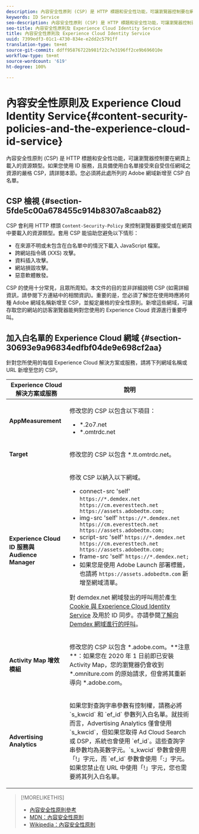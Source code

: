 ```yaml
---
description: 內容安全性原則 (CSP) 是 HTTP 標題和安全性功能，可讓瀏覽器控制要在網頁上載入的資源類型。如果您使用 ID 服務，且具備使用白名單接受來自受信任網域之資源的嚴格 CSP，請詳閱本節。您必須將此處所列的 Adobe 網域新增至 CSP 白名單。
keywords: ID Service
seo-description: 內容安全性原則 (CSP) 是 HTTP 標題和安全性功能，可讓瀏覽器控制要在網頁上載入的資源類型。如果您使用 ID 服務，且具備使用白名單接受來自受信任網域之資源的嚴格 CSP，請詳閱本節。您必須將此處所列的 Adobe 網域新增至 CSP 白名單。
seo-title: 內容安全性原則及 Experience Cloud Identity Service
title: 內容安全性原則及 Experience Cloud Identity Service
uuid: 7399edf3-01c1-4730-834e-e2dd2c5791ff
translation-type: tm+mt
source-git-commit: ddff95876722b981f22c7e3196ff2ce9b696010e
workflow-type: tm+mt
source-wordcount: '619'
ht-degree: 100%

---
```



# 內容安全性原則及 Experience Cloud Identity Service{#content-security-policies-and-the-experience-cloud-id-service}

內容安全性原則 (CSP) 是 HTTP 標題和安全性功能，可讓瀏覽器控制要在網頁上載入的資源類型。如果您使用 ID 服務，且具備使用白名單接受來自受信任網域之資源的嚴格 CSP，請詳閱本節。您必須將此處所列的 Adobe 網域新增至 CSP 白名單。

## CSP 檢視 {#section-5fde5c00a678455c914b8307a8caab82}

CSP 會利用 HTTP 標頭 `Content-Security-Policy` 來控制瀏覽器要接受或在網頁中要載入的資源類型。套用 CSP 能協助您避免以下情形：

* 在來源不明或未包含在白名單中的情況下載入 JavaScript 檔案。
* 跨網站指令碼 (XXS) 攻擊。
* 資料插入攻擊。
* 網站損毀攻擊。
* 惡意軟體散發。

CSP 的使用十分常見，且眾所周知。本文件的目的並非詳細說明 CSP (如需詳細資訊，請參閱下方連結中的相關資訊)。重要的是，您必須了解您在使用時應將何種 Adobe 網域名稱新增至 CSP，並擬定嚴格的安全性原則。新增這些網域，可讓存取您的網站的訪客瀏覽器能夠對您使用的 Experience Cloud 資源進行重要呼叫。

## 加入白名單的 Experience Cloud 網域 {#section-30693e9a96834edfbf04de9e698cf2aa}

針對您所使用的每個 Experience Cloud 解決方案或服務，請將下列網域名稱或 URL 新增至您的 CSP。

<table id="table_EC9FC999A62D4B7A830CE73B0AB9EF3C"> 
 <thead> 
  <tr> 
   <th colname="col1" class="entry"> Experience Cloud 解決方案或服務 </th> 
   <th colname="col2" class="entry"> 說明 </th> 
  </tr> 
 </thead>
 <tbody> 
  <tr> 
   <td colname="col1"> <p> <b>AppMeasurement</b> </p> </td> 
   <td colname="col2"> <p>修改您的 CSP 以包含以下項目： </p> <p> 
     <ul id="ul_7522AE83A03A4115A84DF5B32D6DD79B"> 
      <li id="li_AB1EC161FB154BEDA1BEFE76C8A38A90"> <span class="codeph"> *.2o7.net</span> </li> 
      <li id="li_4B12A283716746949201528CD6AF529E"> <span class="codeph"> *.omtrdc.net</span> </li> 
     </ul> </p> </td> 
  </tr> 
  <tr> 
   <td colname="col1"> <p> <b>Target</b> </p> </td> 
   <td colname="col2"> <p>修改您的 CSP 以包含 <span class="codeph">*.tt.omtrdc.net</span>。 </p> </td> 
  </tr> 
  <tr> 
   <td colname="col1"> <p> <b>Experience Cloud ID 服務與 Audience Manager</b> </p> </td> 
   <td colname="col2"> <p>修改 CSP 以納入以下網域。</p> 
   <p><ul>
   <li>connect-src 'self' <code>https://*.demdex.net https://cm.everesttech.net https://assets.adobedtm.com;</code></li>
   <li>img-src 'self' <code>https://*.demdex.net https://cm.everesttech.net https://assets.adobedtm.com;</code></li>
   <li>script-src 'self' <code>https://*.demdex.net https://cm.everesttech.net https://assets.adobedtm.com;</code></li>
   <li>frame-src 'self' <code>https://*.demdex.net;</code></li>
   <li>如果您是使用 Adobe Launch 部署標籤，也請將 <code>https://assets.adobedtm.com</code> 新增至網域清單。</li></ul></p> <p>對 <span class="codeph">demdex.net</span> 網域發出的呼叫用於產生 <a href="../introduction/cookies.md" format="dita" scope="local">Cookie 與 Experience Cloud Identity Service</a> 及用於 ID 同步。亦請參閱<a href="https://docs.adobe.com/content/help/zh-Hant/audience-manager/user-guide/reference/demdex-calls.html" format="https" scope="external">了解向 Demdex 網域進行的呼叫</a>。 </p> </td> </tr> 
 <tr>
 <td colname="col1"> <p> <b>Activity Map 增效模組</b> </p> </td> 
 <td colname="col2"> <p>修改您的 CSP 以包含 *.adobe.com。**注意**：如果您在 2020 年 1 日前即已安裝 Activity Map，您的瀏覽器仍會收到 *.omniture.com 的原始請求，但會將其重新導向 *.adobe.com。 </p></td> 
 </tr>
 <tr>
 <td colname="col1"> <p> <b>Advertising Analytics</b> </p> </td> 
 <td colname="col2"> <p>如果您對查詢字串參數有控制權，請務必將 `s_kwcid` 和 `ef_id` 參數列入白名單。就技術而言，Advertising Analytics 僅會使用 `s_kwcid`，但如果您取得 Ad Cloud Search 或 DSP，系統也會使用 `ef_id`。這些查詢字串參數均為英數字元。`s_kwcid` 參數會使用「!」字元，而 `ef_id` 參數會使用「:」字元。如果您禁止在 URL 中使用「!」字元，您也需要將其列入白名單。</p></td> 
 </tr>
 </tbody> 
</table>

>[!MORELIKETHIS]
>
>* [內容安全性原則參考](https://content-security-policy.com/)
>* [MDN：內容安全性原則](https://developer.mozilla.org/zh-TW/docs/Web/HTTP/CSP)
>* [Wikipedia：內容安全性原則](https://en.wikipedia.org/wiki/Content_Security_Policy)

